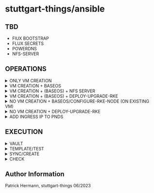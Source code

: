 # stuttgart-things/ansible

## TBD

* FlUX BOOTSTRAP
* FLUX SECRETS
* POWERDNS
* NFS-SERVER

## OPERATIONS

<details><summary>ONLY VM CREATION</summary>

| FILE                                       | NEEDED/OPTIONAL CHANGES                                     |
|--------------------------------------------|-------------------------------------------------------------|
| helmfile.yaml                              | (only) release terraform must be enabled (set to installed) |
| environments/vm.yaml                       | set/change vmCount; vmName; vmNumCPUs; vmMemory; vmDiskSize |
| /environments/{{ .Environment.Name }}.yaml | set/change vmFolderPath; datastore; network                 |
|                                            |                                                             |

</details>

<details><summary>VM CREATION + BASEOS</summary>

| FILE                                       | NEEDED/OPTIONAL CHANGES                                     |
|--------------------------------------------|-------------------------------------------------------------|
| helmfile.yaml                              | all releases must be enabled (set to installed) |
| environments/vm.yaml                       | set/change vmCount; vmName; vmNumCPUs; vmMemory; vmDiskSize; ansibleTargets; set createInventory: true; ansiblePlaybook: baseos-setup; prepareEnv: true; executeBaseos: true |
| environments/{{ .Environment.Name }}.yaml  | set/change vmFolderPath; datastore; network; |
|

</details>

<details><summary>VM CREATION + (BASEOS) + NFS SERVER</summary>

| FILE                                       | NEEDED/OPTIONAL CHANGES                                     |
|--------------------------------------------|-------------------------------------------------------------|
| helmfile.yaml                              | all releases must be enabled (set to installed) |
| environments/vm.yaml                       | set/change vmCount; vmName; vmNumCPUs; vmMemory; vmDiskSize; ansibleTargets; createInventory: true; ansiblePlaybook: install-configure-nfs; prepareEnv: true; executeBaseos: true |
| environments/{{ .Environment.Name }}.yaml | set/change vmFolderPath; datastore; network; osTemplate; |
| defaults.yaml | set/change kind; permanent; nfsManageFirewall; nfsExportPaths |

</details>


<details><summary>VM CREATION + (BASEOS) + DEPLOY-UPGRADE-RKE</summary>

| FILE                                       | NEEDED/OPTIONAL CHANGES                                     |
|--------------------------------------------|-------------------------------------------------------------|
| helmfile.yaml                              | all releases must be enabled (set to installed) |
| environments/vm.yaml                       | set/change vmCount; vmName; vmNumCPUs; vmMemory; vmDiskSize; set inventory; createInventory: false; ansiblePlaybook: deploy-upgrade-rke; prepareEnv: true; executeBaseos: true |
| environments/{{ .Environment.Name }}.yaml  | set/change vmFolderPath; datastore; network; osTemplate; vmTemplatePath;                 |
| defaults.yaml  | set/change rkeVersion; k8sVersion; rke2ReleaseKind; enableIngressController; clusterSetup   |
|

</details>

<details><summary>NO VM CREATION + BASEOS/CONFIGURE-RKE-NODE (ON EXISTING VM)</summary>

| FILE                                       | NEEDED/OPTIONAL CHANGES                                     |
|--------------------------------------------|-------------------------------------------------------------|
| helmfile.yaml                              | secrets; ansible & job releases must be enabled |
| environments/vm.yaml                       | set createInventory: true; ansiblePlaybook: configure-rke-node; prepareEnv: true; ansibleTargets;  executeBaseos: true |

</details>

<details><summary>NO VM CREATION + DEPLOY-UPGRADE-RKE</summary>

| FILE                                       | NEEDED/OPTIONAL CHANGES                                     |
|--------------------------------------------|-------------------------------------------------------------|
| helmfile.yaml                              | secrets; ansible & job releases must be enabled |
| environments/vm.yaml                       | set inventory; createInventory: false; ansiblePlaybook: deploy-upgrade-rke |
| defaults.yaml  | set/change rkeVersion; k8sVersion; rke2ReleaseKind; enableIngressController; clusterSetup; prepareEnv: true; executeBaseos: true |
|

</details>

<details><summary>ADD INGRESS IP TO PNDS</summary>

| FILE                                       | NEEDED/OPTIONAL CHANGES                                     |
|--------------------------------------------|-------------------------------------------------------------|
| helmfile.yaml                              | secrets; ansible & job releases must be enabled |
| environments/vm.yaml                       | set createInventory: true; ansiblePlaybook: add-ingress-pdns.yaml |
| defaults.yaml  | set/change prepareEnv: false; executeBaseos: false; ipAddress; hostname |
|

</details>

## EXECUTION

<details><summary>VAULT</summary>

```
export VAULT_NAMESPACE=root

# LABDA
export VAULT_ADDR=https://vault-vsphere.tiab.labda.sva.de:8200
export VAULT_TOKEN=<VAULT_TOKEN>

# LABUL
export VAULT_ADDR=https://vault-vsphere.labul.sva.de:8200
export VAULT_TOKEN=<VAULT_TOKEN> #...rTI1E
```

</details>

<details><summary>TEMPLATE/TEST</summary>

```
helmfile template --environment labda-vsphere
helmfile template --environment labda-vsphere | grep kind: -A 2 -B 2 # check for rendered kinds
```

</details>

<details><summary>SYNC/CREATE</summary>

```
export KUBECONFIG=~/.kube/...
helmfile sync --environment labda-vsphere
```

</details>

<details><summary>CHECK</summary>

```
kubectl get terraform -A
kubectl get pods -n machine-shop
kubectl logs -f <container> -n machine-shop

# CHECK OPERATOR (TERRAFORM)
kubectl -n machine-shop-operator-system logs -f $(kubectl -n machine-shop-operator-system get po | grep operator | awk '{ print $1}') -c manager

# CHECK CREATED POD/JOB (ANSIBLE)
sleep 3 && kubectl -n machine-shop logs -f $(kubectl get po -n machine-shop | grep 'Running' | awk '{ print $1}') # sleep for inital start
kubectl -n machine-shop get job --sort-by=.metadata.creationTimestamp
```

</details>

Author Information
------------------
Patrick Hermann, stuttgart-things 06/2023